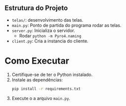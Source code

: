## Estrutura do Projeto

- `telas/`: desenvolvimento das telas.
- `main.py`: Ponto de partida do programa rodar as telas.
- `server.py`: Inicializa o servidor.
  - Rodar `python -m Pyro4.naming`
- `client.py`: Cria a instancia do cliente.

# Como Executar

1. Certifique-se de ter o Python instalado.
2. Instale as dependências:
   ```bash
   pip install -r requirements.txt
   ```
3. Execute o a arquivo `main.py`.

   
